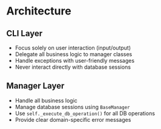 # Architecture

## CLI Layer

- Focus solely on user interaction (input/output)
- Delegate all business logic to manager classes
- Handle exceptions with user-friendly messages
- Never interact directly with database sessions

## Manager Layer

- Handle all business logic
- Manage database sessions using `BaseManager`
- Use `self._execute_db_operation()` for all DB operations
- Provide clear domain-specific error messages
